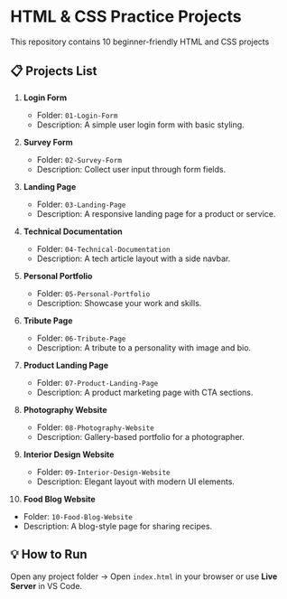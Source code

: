 # HTML & CSS Practice Projects

This repository contains 10 beginner-friendly HTML and CSS projects 
## 📋 Projects List

1. **Login Form**
   - Folder: `01-Login-Form`
   - Description: A simple user login form with basic styling.

2. **Survey Form**
   - Folder: `02-Survey-Form`
   - Description: Collect user input through form fields.

3. **Landing Page**
   - Folder: `03-Landing-Page`
   - Description: A responsive landing page for a product or service.

4. **Technical Documentation**
   - Folder: `04-Technical-Documentation`
   - Description: A tech article layout with a side navbar.

5. **Personal Portfolio**
   - Folder: `05-Personal-Portfolio`
   - Description: Showcase your work and skills.

6. **Tribute Page**
   - Folder: `06-Tribute-Page`
   - Description: A tribute to a personality with image and bio.

7. **Product Landing Page**
   - Folder: `07-Product-Landing-Page`
   - Description: A product marketing page with CTA sections.

8. **Photography Website**
   - Folder: `08-Photography-Website`
   - Description: Gallery-based portfolio for a photographer.

9. **Interior Design Website**
   - Folder: `09-Interior-Design-Website`
   - Description: Elegant layout with modern UI elements.

10. **Food Blog Website**
   - Folder: `10-Food-Blog-Website`
   - Description: A blog-style page for sharing recipes.

## 💡 How to Run

Open any project folder → Open `index.html` in your browser or use **Live Server** in VS Code.
